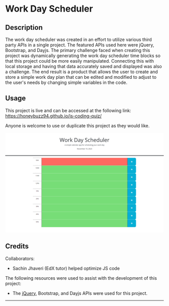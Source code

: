 # Work Day Scheduler
## Description

The work day scheduler was created in an effort to utilize various third party APIs in a single project. The featured APIs used here were jQuery, Bootstrap, and Dayjs. The primary challenge faced when creating this project was dynamically generating the work day scheduler time blocks so that this project could be more easily manipulated. Connecting this with local storage and having that data accurately saved and displayed was also a challenge. The end result is a product that allows the user to create and store a simple work day plan that can be edited and modified to adjust to the user's needs by changing simple variables in the code.

## Usage

This project is live and can be accessed at the following link: https://honeybuzz94.github.io/js-coding-quiz/

Anyone is welcome to use or duplicate this project as they would like.

![screenshot of webpage](./assets/screenshot.png)

## Credits

Collaborators:

* Sachin Jhaveri (EdX tutor) helped optimize JS code

The following resources were used to assist with the development of this project:

* The [jQuery](https://jquery.com/), Bootstrap, and Dayjs APIs were used for this project.

---